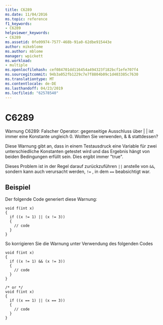 ```yaml
---
title: C6289
ms.date: 11/04/2016
ms.topic: reference
f1_keywords:
- C6289
helpviewer_keywords:
- C6289
ms.assetid: 0fe09974-7577-468b-91a0-62dbe915443e
author: mikeblome
ms.author: mblome
manager: wpickett
ms.workload:
- multiple
ms.openlocfilehash: cef084701dd116454a494323f182bcf1efe707f4
ms.sourcegitcommit: 94b3a052fb1229c7e7f8804b09c1d403385c7630
ms.translationtype: MT
ms.contentlocale: de-DE
ms.lasthandoff: 04/23/2019
ms.locfileid: "62578540"
---
```

# <a name="c6289"></a>C6289
Warnung C6289: Falscher Operator: gegenseitige Ausschluss über &#124; &#124; ist immer eine Konstante ungleich 0. Wollten Sie verwenden, & & stattdessen?

 Diese Warnung gibt an, dass in einem Testausdruck eine Variable für zwei unterschiedliche Konstanten getestet wird und das Ergebnis hängt von beiden Bedingungen erfüllt sein. Dies ergibt immer "true".

 Dieses Problem ist in der Regel darauf zurückzuführen `||` anstelle von `&&`, sondern kann auch verursacht werden, `!=` , in dem `==` beabsichtigt war.

## <a name="example"></a>Beispiel
 Der folgende Code generiert diese Warnung:

```
void f(int x)
{
  if ((x != 1) || (x != 3))
  {
    // code
  }
}
```

 So korrigieren Sie die Warnung unter Verwendung des folgenden Codes

```
void f(int x)
{
  if ((x != 1) && (x != 3))
  {
    // code
  }
}

/* or */
void f(int x)
{
  if ((x == 1) || (x == 3))
  {
    // code
  }
}
```